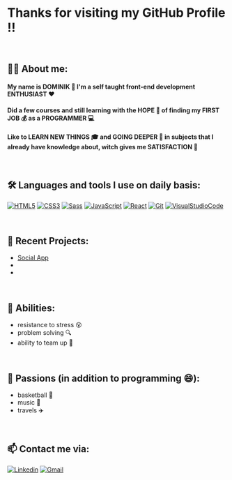 # Thanks for visiting my GitHub Profile ‼️

<br/>

## 🙋‍♂️ About me:

#### My name is DOMINIK 🍻 I'm a self taught front-end development ENTHUSIAST ❤️
#### Did a few courses and still learning with the HOPE 🙏 of finding my FIRST JOB 💰 as a PROGRAMMER 💻
#### Like to LEARN NEW THINGS 🎓 and GOING DEEPER 🧠 in subjects that I already have knowledge about, witch gives me SATISFACTION 💪

<br/>

## 🛠️ Languages and tools I use on daily basis:

[![HTML5](https://img.shields.io/badge/-HTML5-black?style=flat-square&logo=html5&logoColor=red)](https://github.com/patyk409/)
[![CSS3](https://img.shields.io/badge/-CSS3-black?style=flat-square&logo=css3&logoColor=blue)](https://github.com/patyk409/)
[![Sass](https://img.shields.io/badge/-Sass-black?style=flat-square&logo=sass&logoColor=pink)](https://github.com/patyk409/)
[![JavaScript](https://img.shields.io/badge/-JavaScript-black?style=flat-square&logo=JavaScript&logoColor=yellow)](https://github.com/patyk409/)
[![React](https://img.shields.io/badge/-React-black?style=flat-square&logo=React&logoColor=cyan)](https://github.com/patyk409/)
[![Git](https://img.shields.io/badge/-Git-black?style=flat-square&logo=Git&logoColor=red)](https://github.com/patyk409/)
[![VisualStudioCode](https://img.shields.io/badge/-VisualStudioCode-black?style=flat-square&logo=VisualStudioCode&logoColor=blue)](https://github.com/patyk409/)

<br/>

## 📝 Recent Projects:
- [Social App](https://patyk409.github.io/react-social-app/)
-
-

<br/>

## 🧰 Abilities:
- resistance to stress 😵
- problem solving 🔍
- ability to team up 👬

<br/>

## 🕺 Passions (in addition to programming 😄):

- basketball 🏀
- music 🎵
- travels ✈️

<br/>

## 📫 Contact me via:

[![Linkedin](https://img.shields.io/badge/-LinkedIn-black?style=flat-square&logo=Linkedin&logoColor=blue&link=https://www.linkedin.com/in/dominik-g%C5%82owacki-106604205/)](https://www.linkedin.com/in/dominik-g%C5%82owacki-106604205/)
[![Gmail](https://img.shields.io/badge/-Gmail-black?style=flat-square&logo=Gmail&logoColor=red&link=mailto:dominik.pruszkow@gmail.com)](https://mail.google.com/mail/u/0/?fs=1&tf=cm&source=mailto&to=dominik.pruszkow@gmail.com)

<!---
patyk409/patyk409 is a ✨ special ✨ repository because its `README.md` (this file) appears on your GitHub profile.
You can click the Preview link to take a look at your changes.
--->
